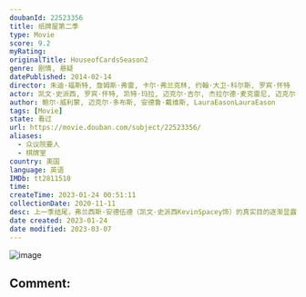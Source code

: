 ```yaml
---
doubanId: 22523356
title: 纸牌屋第二季
type: Movie
score: 9.2
myRating: 
originalTitle: HouseofCardsSeason2
genre: 剧情, 悬疑
datePublished: 2014-02-14
director: 朱迪·福斯特, 詹姆斯·弗雷, 卡尔·弗兰克林, 约翰·大卫·科尔斯, 罗宾·怀特
actor: 凯文·史派西, 罗宾·怀特, 凯特·玛拉, 迈克尔·吉尔, 杰拉尔德·麦克雷尼, 迈克尔·凯利, 沙基纳·贾弗里, 克里斯汀·康奈利, 塞巴斯蒂安·阿塞勒斯, 杰妮·阿特金森, 德里克·塞西尔, 莉比·伍德布里治, 莫莉·帕克, 特瑞·陈, 马赫沙拉·阿里, 内森·达罗, 雷格·, 乔安娜·高茵, 查克·库珀, 雷切尔·玛多, 莫赞·玛诺, 山姆·佩吉, 寇蒂斯·库克, undefined, 约翰·斯库蒂, undefined, 拉里·派恩, 尼克·达歌斯托, 斯宾塞·加雷特, 大卫·科列侬, 本·丹尼尔斯, 本尼托·马丁内斯, 马尔科姆·马德拉, 伊丽莎白·玛维尔, 吉米·辛普森, 伊丽莎白·诺蒙特, 凯特·林恩·希尔, 康斯坦斯·齐默, 波利斯·麦戈法, 瑞秋·布罗斯纳安, 何家蓓
author: 鲍尔·威利蒙, 迈克尔·多布斯, 安德鲁·戴维斯, LauraEasonLauraEason
tags: [Movie]
state: 看过
url: https://movie.douban.com/subject/22523356/
aliases:
  - 众议院要人
  - 棋牌室
country: 美国
language: 英语
IMDb: tt2811510
time: 
createTime: 2023-01-24 00:51:11
collectionDate: 2020-11-11
desc: 上一季结尾，弗兰西斯·安德伍德（凯文·史派西KevinSpacey饰）的真实目的逐渐显露出来，老谋深算的他有条不紊将副总统的职位攫到自己手中，并着手扶持杰姬·夏普（莫莉·帕克MollyPar...
date created: 2023-01-24
date modified: 2023-03-07
---
```


![image](p2165497217.jpg)

Comment:
---
